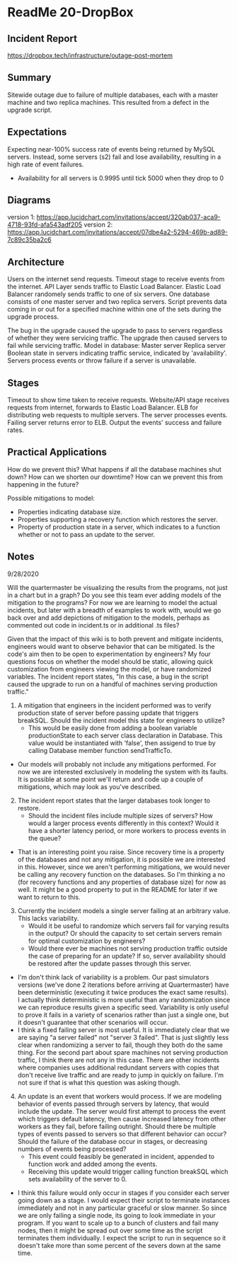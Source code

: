 # ReadMe 20-DropBox

## Incident Report

https://dropbox.tech/infrastructure/outage-post-mortem

## Summary

Sitewide outage due to failure of multiple databases, each with a master machine and two replica machines. This resulted from a defect in the upgrade script.

## Expectations

Expecting near-100% success rate of events being returned by MySQL servers. Instead, some servers (s2) fail and lose availability, resulting in a high rate of event failures.

- Availability for all servers is 0.9995 until tick 5000 when they drop to 0

## Diagrams

version 1: https://app.lucidchart.com/invitations/accept/320ab037-aca9-4718-93fd-afa543adf205
version 2: https://app.lucidchart.com/invitations/accept/07dbe4a2-5294-469b-ad89-7c89c35ba2c6

## Architecture

Users on the internet send requests.
Timeout stage to receive events from the internet.
API Layer sends traffic to Elastic Load Balancer.
Elastic Load Balancer randomely sends traffic to one of six servers.
One database consists of one master server and two replica servers.
Script prevents data coming in or out for a specified machine within one of the sets during the upgrade process.

The bug in the upgrade caused the upgrade to pass to servers regardless of whether they were servicing traffic. The upgrade then caused servers to fail while servicing traffic.
Model in database:
Master server
Replica server
Boolean state in servers indicating traffic service, indicated by 'availability'.
Servers process events or throw failure if a server is unavailable.

## Stages

Timeout to show time taken to receive requests.
Website/API stage receives requests from internet, forwards to Elastic Load Balancer.
ELB for distributing web requests to multiple servers.
The server processes events. Failing server returns error to ELB.
Output the events' success and failure rates.

## Practical Applications

How do we prevent this?
What happens if all the database machines shut down?
How can we shorten our downtime?
How can we prevent this from happening in the future?

Possible mitigations to model:

- Properties indicating database size.
- Properties supporting a recovery function which restores the server.
- Property of production state in a server, which indicates to a function whether or not to pass an update to the server.

## Notes

9/28/2020

Will the quartermaster be visualizing the results from the programs, not just in a chart but in a graph?
Do you see this team ever adding models of the mitigation to the programs? For now we are learning to model the actual incidents, but later with a breadth of examples to work with, would we go back over and add depictions of mitigation to the models, perhaps as commented out code in incident.ts or in additional .ts files?

Given that the impact of this wiki is to both prevent and mitigate incidents, engineers would want to observe behavior that can be mitigated. Is the code's aim then to be open to experimentation by engineers? My four questions focus on whether the model should be static, allowing quick customization from engineers viewing the model, or have randomized variables. The incident report states, "In this case, a bug in the script caused the upgrade to run on a handful of machines serving production traffic."

1. A mitigation that engineers in the incident performed was to verify production state of server before passing update that triggers breakSQL. Should the incident model this state for engineers to utilize?
   - This would be easily done from adding a boolean variable productionState to each server class declaration in Database. This value would be instantiated with 'false', then assigend to true by calling Database member function sendTrafficTo.

- Our models will probably not include any mitigations performed. For now we are interested exclusively in modeling the system with its faults. It is possible at some point we'll return and code up a couple of mitigations, which may look as you've described.

2. The incident report states that the larger databases took longer to restore.
   - Should the incident files include multiple sizes of servers? How would a larger process events differently in this context? Would it have a shorter latency period, or more workers to process events in the queue?

- That is an interesting point you raise. Since recovery time is a property of the databases and not any mitigation, it is possible we are interested in this. However, since we aren't performing mitigations, we would never be calling any recovery function on the databases. So I'm thinking a no (for recovery functions and any properties of database size) for now as well. It might be a good property to put in the README for later if we want to return to this.

3. Currently the incident models a single server failing at an arbitrary value. This lacks variability.
   - Would it be useful to randomize which servers fail for varying results in the output? Or should the capacity to set certain servers remain for optimal customization by engineers?
   - Would there ever be machines not serving production traffic outside the case of preparing for an update? If so, server availability should be restored after the update passes through this server.

- I'm don't think lack of variability is a problem. Our past simulators versions (we've done 2 iterations before arriving at Quartermaster) have been deterministic (executing it twice produces the exact same results). I actually think deterministic is more useful than any randomization since we can reproduce results given a specific seed. Variability is only useful to prove it fails in a variety of scenarios rather than just a single one, but it doesn't guarantee that other scenarios will occur.
- I think a fixed failing server is most useful. It is immediately clear that we are saying "a server failed" not "server 3 failed". That is just slightly less clear when randomizing a server to fail, though they both do the same thing. For the second part about spare machines not serving production traffic, I think there are not any in this case. There are other incidents where companies uses additional redundant servers with copies that don't receive live traffic and are ready to jump in quickly on failure. I'm not sure if that is what this question was asking though.

4. An update is an event that workers would process. If we are modeling behavior of events passed through servers by latency, that would include the update. The server would first attempt to process the event which triggers default latency, then cause increased latency from other workers as they fail, before failing outright. Should there be multiple types of events passed to servers so that different behavior can occur? Should the failure of the database occur in stages, or decreasing numbers of events being processed?
   - This event could feasibly be generated in incident, appended to function work and added among the events.
   - Receiving this update would trigger calling function breakSQL which sets availability of the server to 0.

- I think this failure would only occur in stages if you consider each server going down as a stage. I would expect their script to terminate instances immediately and not in any particular graceful or slow manner. So since we are only failing a single node, its going to look immediate in your program. If you want to scale up to a bunch of clusters and fail many nodes, then it might be spread out over some time as the script terminates them individually. I expect the script to run in sequence so it doesn't take more than some percent of the severs down at the same time.
